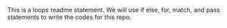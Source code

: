 This is a loops readme statement. We will use if else, for, match, and pass statements to write the codes for this repo.
